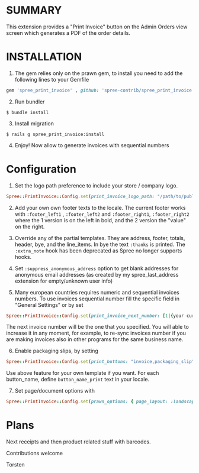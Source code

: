 SUMMARY
=======

This extension provides a "Print Invoice" button on the Admin Orders view screen which generates a PDF of the order details.


INSTALLATION
============

1. The gem relies only on the prawn gem, to install you need to add the following lines to your Gemfile

  ```ruby
  gem 'spree_print_invoice' , github: 'spree-contrib/spree_print_invoice', branch: '2-4-stable'
  ```

2. Run bundler

  ```shell
  $ bundle install
  ```

3. Install migration

  ```shell
  $ rails g spree_print_invoice:install
  ```

4. Enjoy! Now allow to generate invoices with sequential numbers


Configuration
==============

1. Set the logo path preference to include your store / company logo.

  ```ruby
  Spree::PrintInvoice::Config.set(print_invoice_logo_path: "/path/to/public/images/company-logo.png")
  ```

2. Add your own own footer texts to the locale. The current footer works with `:footer_left1` , `:footer_left2` and `:footer_right1`, `:footer_right2` where the 1 version is on the left in bold, and the 2 version the "value" on the right.

3. Override any of the partial templates. They are address, footer, totals, header, bye, and the line_items. In bye the text `:thanks` is printed. The `:extra_note` hook has been deprecated as Spree no longer supports hooks.

4. Set `:suppress_anonymous_address` option to get blank addresses for anonymous email addresses (as created by my spree_last_address extension for empty/unknown user info)

5. Many european countries requires numeric and sequential invoices numbers. To use invoices sequential number fill the specific field in "General Settings" or by set

  ```ruby
  Spree::PrintInvoice::Config.set(print_invoice_next_number: [1|{your current next invoice number}])
  ```

 The next invoice number will be the one that you specified. You will able to increase it in any moment, for example, to re-sync invoices number if you are making invoices also in other programs for the same business name.

6. Enable packaging slips, by setting

  ```ruby
  Spree::PrintInvoice::Config.set(print_buttons: "invoice,packaging_slip")  #comma separated list
  ```

 Use above feature for your own template if you want. For each button_name, define `button_name_print` text in your locale.

7. Set page/document options with

  ```ruby
  Spree::PrintInvoice::Config.set(prawn_options: { page_layout: :landscape, page_size: "A4", margin: [50, 100, 150, 200] })
  ```

Plans
=====
Next receipts and then product related stuff with barcodes.


Contributions welcome

Torsten

